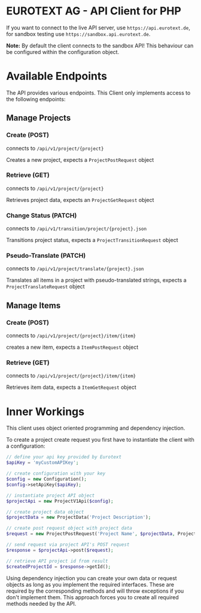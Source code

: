 # EUROTEXT AG - API Client for PHP

If you want to connect to the live API server, use `https://api.eurotext.de`, for sandbox testing use `https://sandbox.api.eurotext.de`.

**Note:** By default the client connects to the sandbox API! This behaviour can be configured within the configuration object.


# Available Endpoints

The API provides various endpoints. This Client only implements access to the following endpoints:


## Manage Projects

### Create (POST)

connects to `/api/v1/project/{project}` 

Creates a new project, expects a `ProjectPostRequest` object

### Retrieve (GET)

connects to `/api/v1/project/{project}` 

Retrieves project data, expects an `ProjectGetRequest` object


### Change Status (PATCH)

connects to `/api/v1/transition/project/{project}.json`

Transitions project status, expects a `ProjectTransitionRequest` object


### Pseudo-Translate (PATCH)

connects to `/api/v1/project/translate/{project}.json`

Translates all items in a project with pseudo-translated strings, expects a `ProjectTranslateRequest` object


## Manage Items


### Create (POST)

connects to `/api/v1/project/{project}/item/{item}`

creates a new item, expects a `ItemPostRequest` object


### Retrieve (GET)

connects to `/api/v1/project/{project}/item/{item}`

Retrieves item data, expects a `ItemGetRequest` object


# Inner Workings

This client uses object oriented programming and dependency injection.

To create a project create request you first have to instantiate the client with a configuration:

```php
// define your api key provided by Eurotext
$apiKey = 'myCustomAPIKey';

// create configuration with your key
$config = new Configuration();
$config->setApiKey($apiKey);

// instantiate project API object
$projectApi = new ProjectV1Api($config);

// create project data object
$projectData = new ProjectData('Project Description');

// create post request object with project data
$request = new ProjectPostRequest('Project Name', $projectData, ProjectTypeEnum::QUOTE());

// send request via project API's POST request
$response = $projectApi->post($request);

// retrieve API project id from result
$createdProjectId = $response->getId();

```

Using dependency injection you can create your own data or request objects as long as you implement the required interfaces. These are required by the corresponding methods and will throw exceptions if you don't implement them. This approach forces you to create all required methods needed by the API.
